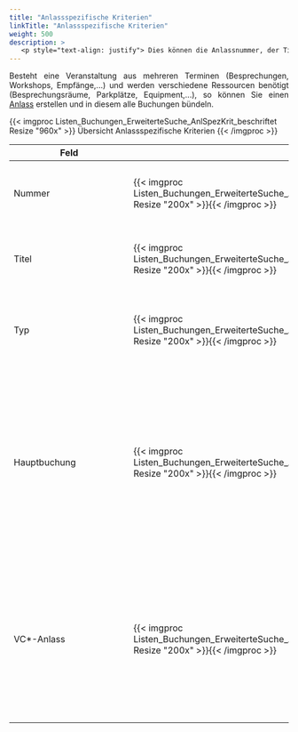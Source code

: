 ```yaml
---
title: "Anlassspezifische Kriterien"
linkTitle: "Anlassspezifische Kriterien"
weight: 500
description: >
   <p style="text-align: justify"> Dies können die Anlassnummer, der Titel des Anlasses oder der Anlasstyp sein. </p>
---
```

<p style="text-align: justify"> Besteht eine Veranstaltung aus mehreren Terminen (Besprechungen, Workshops, Empfänge,...) und werden verschiedene Ressourcen benötigt (Besprechungsräume, Parkplätze, Equipment,...), so können Sie einen <a href="/listen/2_anlässe-suchen/4_anlass-erstellen/">Anlass</a> erstellen und in diesem alle Buchungen bündeln. </p>

{{< imgproc Listen_Buchungen_ErweiterteSuche_AnlSpezKrit_beschriftet Resize "960x" >}}
Übersicht Anlassspezifische Kriterien
{{< /imgproc >}}

|<div style="width:200px">Feld</div>|<div style="width:200px"></div>|Funkion|
|---|---|---|
|Nummer|{{< imgproc Listen_Buchungen_ErweiterteSuche_AnlSpezKrit_Nr Resize "200x" >}}{{< /imgproc >}}|<p style="text-align: justify">Hier können Sie die individuelle Anlassnummer eintragen. </p>| 
|Titel|{{< imgproc Listen_Buchungen_ErweiterteSuche_AnlSpezKrit_Titel Resize "200x" >}}{{< /imgproc >}}|<p style="text-align: justify">Hier können Sie den Titel des Anlasses eintragen. </p>|
|Typ|{{< imgproc Listen_Buchungen_ErweiterteSuche_AnlSpezKrit_Typ Resize "200x" >}}{{< /imgproc >}}|<p style="text-align: justify"> Aus dem Dropdown Menü können Sie den Anlasstyp auswählen</p>|
|Hauptbuchung|{{< imgproc Listen_Buchungen_ErweiterteSuche_AnlSpezKrit_HauptBG Resize "200x" >}}{{< /imgproc >}}|<p style="text-align: justify"> In der Standardansicht werden Haupt- und Nebenbuchungen zusammen angezeigt. Hier können Sie filtern, ob Sie nur Buchungen aus einer Hauptbuchung oder aus einer Nebenbuchung listen wollen. </p>|
|VC*-Anlass|{{< imgproc Listen_Buchungen_ErweiterteSuche_AnlSpezKrit_VC Resize "200x" >}}{{< /imgproc >}}|<p style="text-align: justify"> <b>Alle</b> <br/> <b>Nur Anlässe mit VC:</b> </br> Zeigt nur Buchungen mit einem Anlass mit VC <br/> <b>Nur Anlässe ohne VC:</b> </br> zeigt nur Buchungen mit einem Anlass ohne VC|